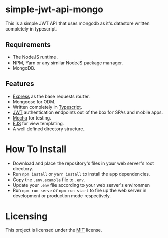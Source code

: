 # simple-jwt-api-mongo

This is a simple JWT API that uses mongodb as it's datastore written completely in typescript.

## Requirements

- The NodeJS runtime.
- NPM, Yarn or any similar NodeJS package manager.
- MongoDB.

## Features

- [Express](https://expressjs.com/) as the base requests router.
- Mongoose for ODM.
- Written completely in [Typescript](https://www.typescriptlang.org/).
- [JWT](https://jwt.io/) authentication endpoints out of the box for SPAs and mobile apps.
- [Mocha](https://mochajs.org/) for testing.
- [EJS](https://ejs.co/) for view templating.
- A well defined directory structure.

# How To Install

- Download and place the repository's files in your web server's root directory.
- Run `npm install` or `yarn install` to install the app dependencies.
- Copy the `.env.example` file to `.env`.
- Update your `.env` file according to your web server's environmen
- Run `npm run serve` or `npm run start` to fire up the web server in development or production mode respectively.

# Licensing

This project is licensed under the [MIT](LICENSE) license.
